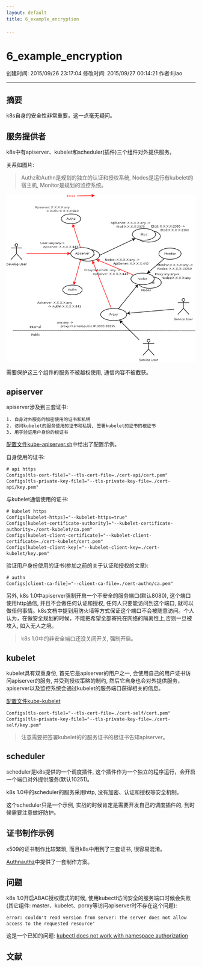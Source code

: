 ```yaml
---
layout: default
title: 6_example_encryption

---
```


# 6_example_encryption
创建时间: 2015/09/26 23:17:04  修改时间: 2015/09/27 00:14:21 作者:lijiao

----

## 摘要

k8s自身的安全性非常重要，这一点毫无疑问。

## 服务提供者

k8s中有apiserver、kubelet和scheduler(插件)三个组件对外提供服务。

关系如图片:

>Authz和Authn是规划的独立的认证和授权系统, Nodes是运行有kubelet的宿主机, Monitor是规划的监控系统。

![k8sv1deploy](./pic/k8s_v1_deploy.png)

需要保护这三个组件的服务不被越权使用, 通信内容不被截获。

## apiserver

apiserver涉及到三套证书:

	1. 自身对外服务的加密使用的证书和私钥
	2. 访问kubelet的服务使用的证书和私钥, 签署kubelet的证书的根证书
	3. 用于验证用户身份的根证书

[配置文件kube-apiserver.sh](../Config/allinone-secure/Shell/kube-apiserver/kube-apiserver.sh)中给出了配置示例。

自身使用的证书:

	# api https
	Configs[tls-cert-file]="--tls-cert-file=./cert-api/cert.pem"
	Configs[tls-private-key-file]="--tls-private-key-file=./cert-api/key.pem"

与kubelet通信使用的证书:

	# kubelet https
	Configs[kubelet-https]="--kubelet-https=true"
	Configs[kubelet-certificate-authority]="--kubelet-certificate-authority=./cert-kubelet/ca.pem"
	Configs[kubelet-client-certificate]="--kubelet-client-certificate=./cert-kubelet/cert.pem"
	Configs[kubelet-client-key]="--kubelet-client-key=./cert-kubelet/key.pem"

验证用户身份使用的证书(参加之前的关于认证和授权的文章):

	# authn
	Configs[client-ca-file]="--client-ca-file=./cert-authn/ca.pem"

另外, k8s 1.0中apiserver强制开启一个不安全的服务端口(默认8080), 这个端口使用http通信, 并且不会做任何认证和授权, 任何人只要能访问到这个端口, 就可以做任何事情。k8s文档中提到用防火墙等方式保证这个端口不会被随意访问。个人认为，在做安全规划的时候，不能把希望全部寄托在网络的隔离性上,否则一旦被攻入, 如入无人之境。

>k8s 1.0中的非安全端口还没关闭开关, 强制开启。

## kubelet

kubelet具有双重身份, 首先它是apiserver的用户之一, 会使用自己的用户证书访问apiserver的服务, 并受到授权策略的制约, 然后它自身也会对外提供服务，apiserver以及监控系统会通过kubelet的服务端口获得相关的信息。

[配置文件kube-kubelet](./Config/allinone-secure/Shell/kube-kubelet/kube-kubelet.sh)

	Configs[tls-cert-file]="--tls-cert-file=./cert-self/cert.pem"
	Configs[tls-private-key-file]="--tls-private-key-file=./cert-self/key.pem"

>注意需要把签署kubelet的的服务证书的根证书告知apiserver。

## scheduler

scheduler是k8s提供的一个调度插件, 这个插件作为一个独立的程序运行，会开启一个端口对外提供服务(默认10251)。

k8s 1.0中的scheduler的服务采用http, 没有加密、认证和授权等安全机制。

这个scheduler只是一个示例, 实战的时候肯定是需要开发自己的调度插件的, 到时候需要注意做好防护。

## 证书制作示例

x509的证书制作比较繁琐, 而且k8s中用到了三套证书, 很容易混淆。

[Authnauthz](../AuthnAuthz/allinone-secure)中提供了一套制作方案。

## 问题

k8s 1.0开启ABAC授权模式的时候, 使用kubectl访问安全的服务端口时候会失败(其它组件: master、kubelet、porxy等访问apiserver时不存在这个问题):

	error: couldn't read version from server: the server does not allow access to the requested resource'

这是一个已知的问题: [kubectl does not work with namespace authorization](https://github.com/kubernetes/kubernetes/issues/13097)

## 文献


